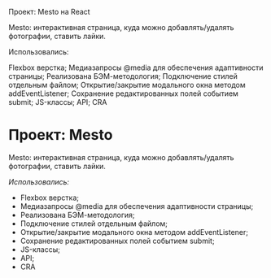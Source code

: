 Проект: Mesto на React

Mesto: интерактивная страница, куда можно добавлять/удалять фотографии, ставить лайки.

Использовались:

Flexbox верстка;
Медиазапросы @media для обеспечения адаптивности страницы;
Реализована БЭМ-методология;
Подключение стилей отдельным файлом;
Открытие/закрытие модального окна методом addEventListener;
Сохранение редактированных полей событием submit;
JS-классы;
API;
CRA

# Проект: Mesto

Mesto: интерактивная страница, куда можно добавлять/удалять фотографии, ставить лайки.

*Использовались:*
* Flexbox верстка;
* Медиазапросы @media для обеспечения адаптивности страницы;
* Реализована БЭМ-методология;
* Подключение стилей отдельным файлом;
* Открытие/закрытие модального окна методом addEventListener;
* Сохранение редактированных полей событием submit;
* JS-классы;
* API;
* CRA